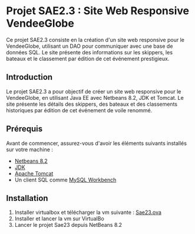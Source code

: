 # Projet SAE2.3 : Site Web Responsive VendeeGlobe

Ce projet SAE2.3 consiste en la création d'un site web responsive pour le VendeeGlobe, utilisant un DAO pour communiquer avec une base de données SQL. Le site présente des informations sur les skippers, les bateaux et le classement par édition de cet événement prestigieux.

## Introduction

Le projet SAE2.3 a pour objectif de créer un site web responsive pour le VendeeGlobe, en utilisant Java EE avec Netbeans 8.2, JDK et Tomcat. Le site présente les détails des skippers, des bateaux et des classements historiques par édition de cet événement de voile renommé.

## Prérequis

Avant de commencer, assurez-vous d'avoir les éléments suivants installés sur votre machine :

- [Netbeans 8.2](https://netbeans.apache.org/download/index.html)
- [JDK](https://www.oracle.com/java/technologies/javase-jdk11-downloads.html)
- [Apache Tomcat](http://tomcat.apache.org/)
- Un client SQL comme [MySQL Workbench](https://www.mysql.com/products/workbench/)

## Installation

1. Installer virtualbox et télécharger la vm suivante :
   [Sae23.ova](https://drive.google.com/file/d/1EqAZjmYGPRlEhxH2KDfv1JCBhCP-MZHX/view?usp=sharing)
2. Installer et lancer la vm sur VirtualBo
3. Lancer le projet Sae23 depuis NetBeans 8.2
